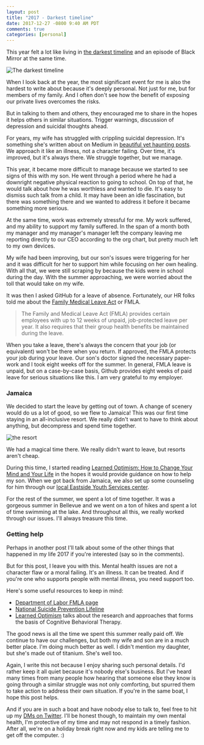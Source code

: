 ```yaml
---
layout: post
title: "2017 - Darkest timeline"
date: 2017-12-27 -0800 9:40 AM PDT
comments: true
categories: [personal]
---
```


This year felt a lot like living in [the darkest timeline](http://community-sitcom.wikia.com/wiki/Darkest_Timeline) and an episode of Black Mirror at the same time.

![The darkest timeline](https://user-images.githubusercontent.com/19977/34388787-89341190-eaea-11e7-9d38-402ab8125ed9.png)

When I look back at the year, the most significant event for me is also the hardest to write about because it's deeply personal. Not just for me, but for members of my family. And I often don't see how the benefit of exposing our private lives overcomes the risks.

But in talking to them and others, they encouraged me to share in the hopes it helps others in similar situations. Trigger warnings, discussion of depression and suicidal thoughts ahead.

For years, my wife has struggled with crippling suicidal depression. It's something she's written about on Medium in [beautiful yet haunting posts](https://medium.com/@akumi/19-comfortable-people-are-difficult-to-control-4cbb82df02f3). We approach it like an illness, not a character failing. Over time, it's improved, but it's always there. We struggle together, but we manage.

This year, it became more difficult to manage because we started to see signs of this with my son. He went through a period where he had a downright negative physical reaction to going to school. On top of that, he would talk about how he was worthless and wanted to die. It's easy to dismiss such talk from a child. It may have been an idle fascination, but there was something there and we wanted to address it before it became something more serious.

At the same time, work was extremely stressful for me. My work suffered, and my ability to support my family suffered. In the span of a month both my manager and my manager's manager left the company leaving me reporting directly to our CEO according to the org chart, but pretty much left to my own devices.

My wife had been improving, but our son's issues were triggering for her and it was difficult for her to support him while focusing on her own healing. With all that, we were still scraping by because the kids were in school during the day. With the summer approaching, we were worried about the toll that would take on my wife.

It was then I asked GitHub for a leave of absence. Fortunately, our HR folks told me about the [Family Medical Leave Act](https://www.dol.gov/general/topic/benefits-leave/fmla) or FMLA.

> The Family and Medical Leave Act (FMLA) provides certain employees with up to 12 weeks of unpaid, job-protected leave per year. It also requires that their group health benefits be maintained during the leave.

When you take a leave, there's always the concern that your job (or equivalent) won't be there when you return. If approved, the FMLA protects your job during your leave. Our son's doctor signed the necessary paper-work and I took eight weeks off for the summer. In general, FMLA leave is unpaid, but on a case-by-case basis, Github provides eight weeks of paid leave for serious situations like this. I am very grateful to my employer.

### Jamaica

We decided to start the leave by getting out of town. A change of scenery would do us a lot of good, so we flew to Jamaica! This was our first time staying in an all-inclusive resort. We really didn't want to have to think about anything, but decompress and spend time together.

![the resort](https://user-images.githubusercontent.com/19977/34389568-2e8c90be-eaef-11e7-9bd3-37cad06e26db.png)

We had a magical time there. We really didn't want to leave, but resorts aren't cheap.

During this time, I started reading [Learned Optimism: How to Change Your Mind and Your Life](http://amzn.to/2zDF8Ev) in the hopes it would provide guidance on how to help my son. When we got back from Jamaica, we also set up some counseling for him through our [local Eastside Youth Services center](http://www.youtheastsideservices.org/).

For the rest of the summer, we spent a lot of time together. It was a gorgeous summer in Bellevue and we went on a ton of hikes and spent a lot of time swimming at the lake. And throughout all this, we really worked through our issues. I'll always treasure this time.

### Getting help

Perhaps in another post I'll talk about some of the other things that happened in my life 2017 if you're interested (say so in the comments).

But for this post, I leave you with this. Mental health issues are not a character flaw or a moral failing. It's an illness. It can be treated. And if you're one who supports people with mental illness, you need support too.

Here's some useful resources to keep in mind:

* [Department of Labor FMLA page](https://www.dol.gov/general/topic/benefits-leave/fmla)
* [National Suicide Prevention Lifeline](https://suicidepreventionlifeline.org/)
* [Learned Optimism](http://amzn.to/2zDF8Ev) talks about the research and approaches that forms the basis of Cognitive Behavioral Therapy.

The good news is all the time we spent this summer really paid off. We continue to have our challenges, but both my wife and son are in a much better place. I'm doing much better as well. I didn't mention my daughter, but she's made out of titanium. She's well too.

Again, I write this not because I enjoy sharing such personal details. I'd rather keep it all quiet because it's nobody else's business. But I've heard many times from many people how hearing that someone else they know is going through a similar struggle was not only comforting, but spurred them to take action to address their own situation. If you're in the same boat, I hope this post helps.

And if you are in such a boat and have nobody else to talk to, feel free to hit up my [DMs on Twitter](https://twitter.com/haacked). I'll be honest though, to maintain my own mental health, I'm protective of my time and may not respond in a timely fashion. After all, we're on a holiday break right now and my kids are telling me to get off the computer. :)
